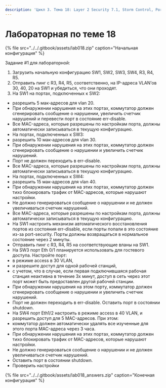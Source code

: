 ```yaml
---
description: 'Цикл 3. Тема 18: Layer 2 Security 7.1, Storm Control, Port Security'
---
```


# Лабораторная по теме 18

{% file src="../../.gitbook/assets/lab018.zip" caption="Начальная конфигурация" %}

Задание \#1 для лабораторной:  
1. Загрузить начальную конфигурацию SW1, SW2, SW3, SW4, R3, R4, R5.  
2. Отправить пинг c R3, R4, R5, соответственно, на IP-адреса VLAN’ов 30, 40, 20 на SW1 и убедиться, что они проходят.  
3. На SW1 на портах, подключенных к SW2:

* разрешить 5 мак-адресов для vlan 20.
* При обнаружении нарушения на этих портах, коммутатор должен сгенерировать сообщение о нарушении, увеличить счетчик нарушений и перевести порт в состояние err-disable.
* Все MAC-адреса, которые разрешены по настройкам порта, должны автоматически записываться в текущую конфигурацию.
* На портах, подключенных к SW3:
* разрешить 10 мак-адресов для vlan 30.
* При обнаружении нарушения на этих портах, коммутатор должен сгенерировать сообщение о нарушении и увеличить счетчик нарушений.
* Порт не должен переходить в err-disable.
* Все MAC-адреса, которые разрешены по настройкам порта, должны автоматически записываться в текущую конфигурацию.
* На портах, подключенных к SW4:
* разрешить 15 мак-адресов для vlan 40.
* При обнаружении нарушения на этих портах, коммутатор должен тихо блокировать трафик от MAC-адресов, которые нарушают настройки.
* Не должно генерироваться сообщение о нарушении и не должен увеличиваться счетчик нарушений.
* Все MAC-адреса, которые разрешены по настройкам порта, должны автоматически записываться в текущую конфигурацию.
* На SW1 настроить механизм автоматического восстановления портов из состояния err-disable, если порты попали в это состояние из-за port-security. Порты должны возвращаться в нормальное состояние через 2 минуты.
* Отправить пинг c R3, R4, R5 на соответствующие вланы на SW1.  
* На SW3 порт Eth 0/1 планируется использовать для гостевого доступа. Настройте порт:
* в режиме access в 30 VLAN,
* и разрешите доступ для одной рабочей станций,
* с учетом, что в случае, если первая подключившаяся рабочая станция неактивна в течение 3х минут, доступ в сеть через этот порт может быть предоставлен другой рабочей станции.
* При обнаружении нарушения на этом порту, коммутатор должен сгенерировать сообщение о нарушении и увеличить счетчик нарушений.
* Порт не должен переходить в err-disable. Оставить порт в состоянии shutdown.
* На SW4 порт Eth1/2 настроить в режиме access в 40 VLAN, и разрешить доступ для 5 MAC-адресов. При этом:
* коммутатор должен автоматически удалять все изученные для этого порта MAC-адреса через 3 часа.
* При обнаружении нарушения на этих портах, коммутатор должен тихо блокировать трафик от MAC-адресов, которые нарушают настройки.
* Не должно генерироваться сообщение о нарушении и не должен увеличиваться счетчик нарушений.
* Оставить порт в состоянии shutdown.
* Проверить настройки

{% file src="../../.gitbook/assets/lab018\_answers.zip" caption="Конечная конфигурация" %}


